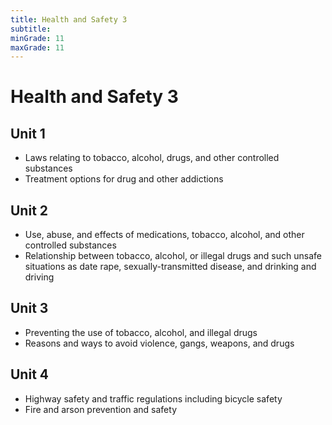 ```yaml
---
title: Health and Safety 3
subtitle: 
minGrade: 11
maxGrade: 11
---
```

# Health and Safety 3


## Unit 1
* Laws relating to tobacco, alcohol, drugs, and other controlled substances
* Treatment options for drug and other addictions

## Unit 2
* Use, abuse, and effects of medications, tobacco, alcohol, and other controlled substances
* Relationship between tobacco, alcohol, or illegal drugs and such unsafe situations as date rape, sexually-transmitted disease, and drinking and driving

## Unit 3
* Preventing the use of tobacco, alcohol, and illegal drugs
* Reasons and ways to avoid violence, gangs, weapons, and drugs

## Unit 4
* Highway safety and traffic regulations including bicycle safety
* Fire and arson prevention and safety